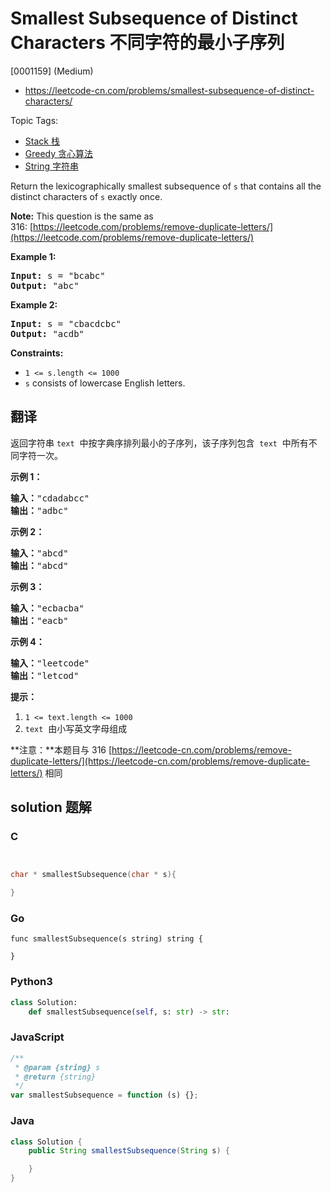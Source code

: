 # Smallest Subsequence of Distinct Characters 不同字符的最小子序列

[0001159] (Medium)

- https://leetcode-cn.com/problems/smallest-subsequence-of-distinct-characters/

Topic Tags:

- [Stack 栈](https://leetcode-cn.com/tag/stack/)
- [Greedy 贪心算法](https://leetcode-cn.com/tag/greedy/)
- [String 字符串](https://leetcode-cn.com/tag/string/)

Return the lexicographically smallest subsequence of `s` that contains all the distinct characters of `s` exactly once.

**Note:** This question is the same as 316: [https://leetcode.com/problems/remove-duplicate-letters/](https://leetcode.com/problems/remove-duplicate-letters/)

**Example 1:**

<pre><strong>Input:</strong> s = "bcabc"
<strong>Output:</strong> "abc"
</pre>

**Example 2:**

<pre><strong>Input:</strong> s = "cbacdcbc"
<strong>Output:</strong> "acdb"
</pre>

**Constraints:**

- `1 <= s.length <= 1000`
- `s` consists of lowercase English letters.

## 翻译

返回字符串 `text`  中按字典序排列最小的子序列，该子序列包含  `text`  中所有不同字符一次。

**示例 1：**

<pre><strong>输入：</strong>"cdadabcc"
<strong>输出：</strong>"adbc"
</pre>

**示例 2：**

<pre><strong>输入：</strong>"abcd"
<strong>输出：</strong>"abcd"
</pre>

**示例 3：**

<pre><strong>输入：</strong>"ecbacba"
<strong>输出：</strong>"eacb"
</pre>

**示例 4：**

<pre><strong>输入：</strong>"leetcode"
<strong>输出：</strong>"letcod"
</pre>

**提示：**

1.  `1 <= text.length <= 1000`
2.  `text`  由小写英文字母组成

**注意：**本题目与 316 [https://leetcode-cn.com/problems/remove-duplicate-letters/](https://leetcode-cn.com/problems/remove-duplicate-letters/) 相同

## solution 题解

### C

```c


char * smallestSubsequence(char * s){

}
```

### Go

```golang
func smallestSubsequence(s string) string {

}
```

### Python3

```python
class Solution:
    def smallestSubsequence(self, s: str) -> str:
```

### JavaScript

```javascript
/**
 * @param {string} s
 * @return {string}
 */
var smallestSubsequence = function (s) {};
```

### Java

```java
class Solution {
    public String smallestSubsequence(String s) {

    }
}
```

